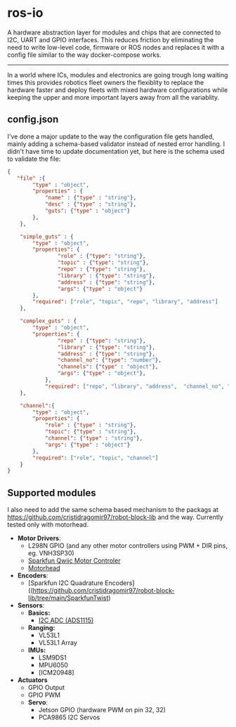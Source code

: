 # ros-io

A hardware abstraction layer for modules and chips that are connected to I2C, UART and GPIO interfaces. This reduces friction by eliminating the need to write low-level code, firmware or ROS nodes and replaces it with a config file similar to the way docker-compose works. 

--- 
In a world where ICs, modules and electronics are going trough long waiting times this provides robotics fleet owners the flexiblity to replace the hardware faster and deploy fleets with mixed hardware configurations while keeping the upper and more important layers away from all the variablity. 

## config.json
I've done a major update to the way the configuration file gets handled, mainly adding a schema-based validator instead of nested error handling.
I didn't have time to update documentation yet, but here is the schema used to validate the file: 

```json
{
   "file" :{
        "type" : "object",
        "properties" : {
            "name" : {"type" : "string"},
            "desc" : {"type" : "string"},
            "guts": {"type" : "object"}
        },
    },

    "simple_guts" : {
        "type" : "object",
        "properties": {
                "role" : {"type": "string"},
                "topic" : {"type": "string"},
                "repo" : {"type": "string"},
                "library" : {"type": "string"},
                "address" : {"type": "string"},
                "args": {"type" : "object"}
        }, 
        "required": ["role", "topic", "repo", "library", "address"]
    }, 

    "complex_guts" : {
        "type" : "object",
        "properties": {
                "repo" : {"type": "string"},
                "library" : {"type": "string"},
                "address" : {"type": "string"},
                "channel_no": {"type": "number"},
                "channels": {"type" : "object"},
                "args": {"type" : "object"},
            }, 
            "required": ["repo", "library", "address",  "channel_no", "channels"]
    },

    "channel":{
        "type" : "object",
        "properties": {
            "role" : {"type" : "string"},
            "topic": {"type" : "string"},
            "channel": {"type" : "string"},
            "args": {"type" : "object"}
        },
        "required": ["role", "topic", "channel"]
    }
}
```

## Supported modules
I also need to add the same schema based mechanism to the packags at https://github.com/cristidragomir97/robot-block-lib and the way. 
Currently tested only with motorhead. 

* **Motor Drivers**: 
    * L298N GPIO (and any other motor controllers using PWM + DIR pins, eg. VNH3SP30)
    * [Sparkfun Qwiic Motor Controler](https://github.com/cristidragomir97/robot-block-lib/tree/main/4245-PSOC)
    * [Motorhead](https://github.com/cristidragomir97/motorhead)
* **Encoders**: 
    * [Sparkfun I2C Quadrature Encoders]((https://github.com/cristidragomir97/robot-block-lib/tree/main/SparkfunTwist)
* **Sensors**: 
    * **Basics:**
        * [I2C ADC (ADS1115)](https://github.com/cristidragomir97/robot-block-lib/tree/main/ADS1115)
    * **Ranging:**
        * VL53L1
        * VL53L1 Array
    * **IMUs:**
        * LSM9DS1
        * MPU6050
        * [ICM20948]
* **Actuators**
    * GPIO Output 
    * GPIO PWM 
    * **Servo**:
        * Jetson GPIO (hardware PWM on pin 32, 32)
        * PCA9865 I2C Servos
